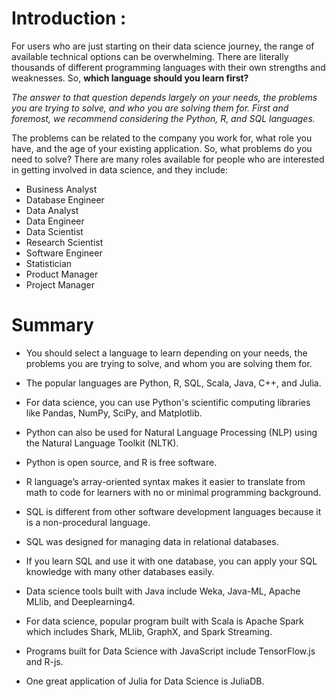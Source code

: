# Introduction :    
For users who are just starting on their data science journey, the range of available technical options can be overwhelming. There are literally thousands of different programming languages with their own strengths and weaknesses. So, **which language should you learn first?** 

*The answer to that question depends largely on your needs, the problems you are trying to solve, and who you are solving them for. First and foremost, we recommend considering the Python, R, and SQL languages.*     

The problems can be related to the company you work for, what role you have, and the age of your existing application. So, what problems do you need to solve?
There are many roles available for people who are interested in getting involved in data science, and they include: 
- Business Analyst
- Database Engineer
- Data Analyst
- Data Engineer
- Data Scientist
- Research Scientist
- Software Engineer
- Statistician
- Product Manager
- Project Manager


# Summary 
- You should select a language to learn depending on your needs, the problems you are trying to solve, and whom you are solving them for.

- The popular languages are Python, R, SQL, Scala, Java, C++, and Julia.

- For data science, you can use Python's scientific computing libraries like Pandas, NumPy, SciPy, and Matplotlib. 

- Python can also be used for Natural Language Processing (NLP) using the Natural Language Toolkit (NLTK). 

- Python is open source, and R is free software. 

- R language’s array-oriented syntax makes it easier to translate from math to code for learners with no or minimal programming background.

- SQL is different from other software development languages because it is a non-procedural language.

- SQL was designed for managing data in relational databases. 

- If you learn SQL and use it with one database, you can apply your SQL knowledge with many other databases easily.

- Data science tools built with Java include Weka, Java-ML, Apache MLlib, and Deeplearning4.

- For data science, popular program built with Scala is Apache Spark which includes Shark, MLlib, GraphX, and Spark Streaming.

- Programs built for Data Science with JavaScript include TensorFlow.js and R-js.

- One great application of Julia for Data Science is JuliaDB.
